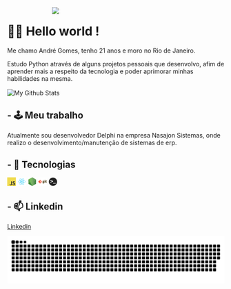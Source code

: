 <img src="https://raw.githubusercontent.com/MicaelliMedeiros/micaellimedeiros/master/image/computer-illustration.png" min-width="400px" max-width="400px" width="400px" align="right">

# 🙋‍♂️ Hello world !

Me chamo André Gomes, tenho 21 anos e moro no Rio de Janeiro.

Estudo Python através de alguns projetos pessoais que desenvolvo, afim de aprender mais a respeito da tecnologia e poder aprimorar minhas habilidades na mesma.

<img align="center" src="https://github-readme-stats.vercel.app/api/top-langs/?username=andregguimaraes&layout=compact&theme=radical" alt="My Github Stats">

## - 🕹️ Meu trabalho

Atualmente sou desenvolvedor Delphi na empresa Nasajon Sistemas, onde realizo o desenvolvimento/manutenção de sistemas de erp.

## - 🧠 Tecnologias

<code><img height="20" src="https://raw.githubusercontent.com/github/explore/80688e429a7d4ef2fca1e82350fe8e3517d3494d/topics/javascript/javascript.png"></code>
<code><img height="20" src="https://raw.githubusercontent.com/github/explore/80688e429a7d4ef2fca1e82350fe8e3517d3494d/topics/react/react.png"></code>
<code><img height="20" src="https://raw.githubusercontent.com/github/explore/80688e429a7d4ef2fca1e82350fe8e3517d3494d/topics/nodejs/nodejs.png"></code>
<code><img height="20" src="https://raw.githubusercontent.com/github/explore/80688e429a7d4ef2fca1e82350fe8e3517d3494d/topics/git/git.png"></code>
<code><img height="20" src="https://raw.githubusercontent.com/github/explore/80688e429a7d4ef2fca1e82350fe8e3517d3494d/topics/terminal/terminal.png"></code>

## - 📫 Linkedin

[Linkedin](https://www.linkedin.com/in/ddiegoreis/)

![Snake animation](https://github.com/Ddiegoreis/Ddiegoreis/blob/output/github-contribution-grid-snake.svg)

